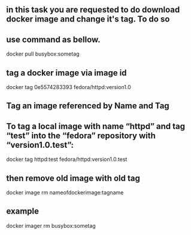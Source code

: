 ## in this task you are requested to do download docker image and change it's tag. To do so 

## use command as bellow.
docker pull busybox:sometag

## tag a docker image via image id

docker tag 0e5574283393 fedora/httpd:version1.0

## Tag an image referenced by Name and Tag
## To tag a local image with name “httpd” and tag “test” into the “fedora” repository with “version1.0.test”:

docker tag httpd:test fedora/httpd:version1.0.test

## then remove old image with old tag

docker image rm nameofdockerimage:tagname

## example 

docker imager rm busybox:sometag
